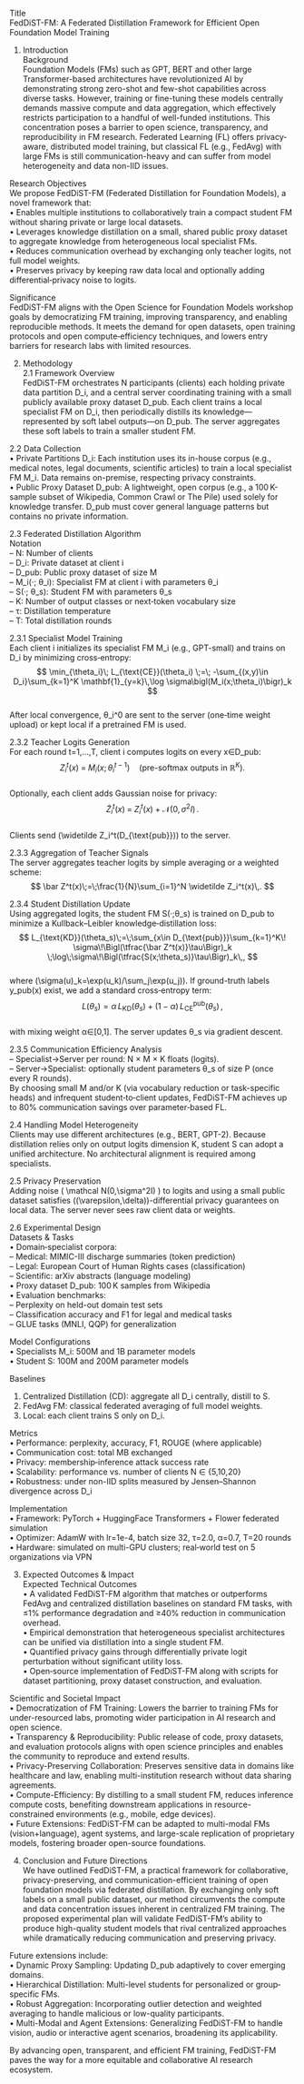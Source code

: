 Title  
FedDiST-FM: A Federated Distillation Framework for Efficient Open Foundation Model Training  

1. Introduction  
Background  
Foundation Models (FMs) such as GPT, BERT and other large Transformer-based architectures have revolutionized AI by demonstrating strong zero-shot and few-shot capabilities across diverse tasks. However, training or fine-tuning these models centrally demands massive compute and data aggregation, which effectively restricts participation to a handful of well-funded institutions. This concentration poses a barrier to open science, transparency, and reproducibility in FM research. Federated Learning (FL) offers privacy‐aware, distributed model training, but classical FL (e.g., FedAvg) with large FMs is still communication-heavy and can suffer from model heterogeneity and data non-IID issues.  

Research Objectives  
We propose FedDiST-FM (Federated Distillation for Foundation Models), a novel framework that:  
• Enables multiple institutions to collaboratively train a compact student FM without sharing private or large local datasets.  
• Leverages knowledge distillation on a small, shared public proxy dataset to aggregate knowledge from heterogeneous local specialist FMs.  
• Reduces communication overhead by exchanging only teacher logits, not full model weights.  
• Preserves privacy by keeping raw data local and optionally adding differential‐privacy noise to logits.  

Significance  
FedDiST-FM aligns with the Open Science for Foundation Models workshop goals by democratizing FM training, improving transparency, and enabling reproducible methods. It meets the demand for open datasets, open training protocols and open compute‐efficiency techniques, and lowers entry barriers for research labs with limited resources.  

2. Methodology  
2.1 Framework Overview  
FedDiST-FM orchestrates N participants (clients) each holding private data partition D_i, and a central server coordinating training with a small publicly available proxy dataset D_pub. Each client trains a local specialist FM on D_i, then periodically distills its knowledge—represented by soft label outputs—on D_pub. The server aggregates these soft labels to train a smaller student FM.  

2.2 Data Collection  
• Private Partitions D_i: Each institution uses its in-house corpus (e.g., medical notes, legal documents, scientific articles) to train a local specialist FM M_i. Data remains on-premise, respecting privacy constraints.  
• Public Proxy Dataset D_pub: A lightweight, open corpus (e.g., a 100 K-sample subset of Wikipedia, Common Crawl or The Pile) used solely for knowledge transfer. D_pub must cover general language patterns but contains no private information.  

2.3 Federated Distillation Algorithm  
Notation  
– N: Number of clients  
– D_i: Private dataset at client i  
– D_pub: Public proxy dataset of size M  
– M_i(·; θ_i): Specialist FM at client i with parameters θ_i  
– S(·; θ_s): Student FM with parameters θ_s  
– K: Number of output classes or next‐token vocabulary size  
– τ: Distillation temperature  
– T: Total distillation rounds  

2.3.1 Specialist Model Training  
Each client i initializes its specialist FM M_i (e.g., GPT-small) and trains on D_i by minimizing cross‐entropy:  
$$  
\min_{\theta_i}\; L_{\text{CE}}(\theta_i) \;=\; -\sum_{(x,y)\in D_i}\sum_{k=1}^K \mathbf{1}_{y=k}\,\log \sigma\bigl(M_i(x;\theta_i)\bigr)_k  
$$  
After local convergence, θ_i^0 are sent to the server (one‐time weight upload) or kept local if a pretrained FM is used.  

2.3.2 Teacher Logits Generation  
For each round t=1,…,T, client i computes logits on every x∈D_pub:  
$$  
Z_i^t(x)\;=\;M_i\bigl(x;\theta_i^{t-1}\bigr)\quad (\text{pre-softmax outputs in }\mathbb R^K).  
$$  
Optionally, each client adds Gaussian noise for privacy:  
$$  
\widetilde Z_i^t(x)\;=\;Z_i^t(x)+\mathcal N(0,\sigma^2I)\,.  
$$  
Clients send \(\widetilde Z_i^t(D_{\text{pub}})\) to the server.  

2.3.3 Aggregation of Teacher Signals  
The server aggregates teacher logits by simple averaging or a weighted scheme:  
$$  
\bar Z^t(x)\;=\;\frac{1}{N}\sum_{i=1}^N \widetilde Z_i^t(x)\,.  
$$  

2.3.4 Student Distillation Update  
Using aggregated logits, the student FM S(·;θ_s) is trained on D_pub to minimize a Kullback–Leibler knowledge‐distillation loss:  
$$  
L_{\text{KD}}(\theta_s)\;=\;\sum_{x\in D_{\text{pub}}}\sum_{k=1}^K\!  
\sigma\!\Bigl(\tfrac{\bar Z^t(x)}\tau\Bigr)_k  
\;\log\;\sigma\!\Bigl(\tfrac{S(x;\theta_s)}\tau\Bigr)_k\,,  
$$  
where \(\sigma(u)_k=\exp(u_k)/\sum_j\exp(u_j)\). If ground-truth labels y_pub(x) exist, we add a standard cross‐entropy term:  
$$  
L(\theta_s)=\alpha\,L_{\text{KD}}(\theta_s)+(1-\alpha)\,L_{\text{CE}}^{\text{pub}}(\theta_s)\,,
$$  
with mixing weight α∈[0,1]. The server updates θ_s via gradient descent.  

2.3.5 Communication Efficiency Analysis  
– Specialist→Server per round: N × M × K floats (logits).  
– Server→Specialist: optionally student parameters θ_s of size P (once every R rounds).  
By choosing small M and/or K (via vocabulary reduction or task-specific heads) and infrequent student‐to‐client updates, FedDiST-FM achieves up to 80% communication savings over parameter‐based FL.  

2.4 Handling Model Heterogeneity  
Clients may use different architectures (e.g., BERT, GPT-2). Because distillation relies only on output logits dimension K, student S can adopt a unified architecture. No architectural alignment is required among specialists.  

2.5 Privacy Preservation  
Adding noise \( \mathcal N(0,\sigma^2I) \) to logits and using a small public dataset satisfies (\(\varepsilon,\delta\))-differential privacy guarantees on local data. The server never sees raw client data or weights.  

2.6 Experimental Design  
Datasets & Tasks  
• Domain‐specialist corpora:  
  – Medical: MIMIC-III discharge summaries (token prediction)  
  – Legal: European Court of Human Rights cases (classification)  
  – Scientific: arXiv abstracts (language modeling)  
• Proxy dataset D_pub: 100 K samples from Wikipedia  
• Evaluation benchmarks:  
  – Perplexity on held-out domain test sets  
  – Classification accuracy and F1 for legal and medical tasks  
  – GLUE tasks (MNLI, QQP) for generalization  

Model Configurations  
• Specialists M_i: 500M and 1B parameter models  
• Student S: 100M and 200M parameter models  

Baselines  
1. Centralized Distillation (CD): aggregate all D_i centrally, distill to S.  
2. FedAvg FM: classical federated averaging of full model weights.  
3. Local: each client trains S only on D_i.  

Metrics  
• Performance: perplexity, accuracy, F1, ROUGE (where applicable)  
• Communication cost: total MB exchanged  
• Privacy: membership‐inference attack success rate  
• Scalability: performance vs. number of clients N ∈ {5,10,20}  
• Robustness: under non-IID splits measured by Jensen–Shannon divergence across D_i  

Implementation  
• Framework: PyTorch + HuggingFace Transformers + Flower federated simulation  
• Optimizer: AdamW with lr=1e-4, batch size 32, τ=2.0, α=0.7, T=20 rounds  
• Hardware: simulated on multi-GPU clusters; real‐world test on 5 organizations via VPN  

3. Expected Outcomes & Impact  
Expected Technical Outcomes  
• A validated FedDiST-FM algorithm that matches or outperforms FedAvg and centralized distillation baselines on standard FM tasks, with ≤1% performance degradation and ≥40% reduction in communication overhead.  
• Empirical demonstration that heterogeneous specialist architectures can be unified via distillation into a single student FM.  
• Quantified privacy gains through differentially private logit perturbation without significant utility loss.  
• Open‐source implementation of FedDiST-FM along with scripts for dataset partitioning, proxy dataset construction, and evaluation.  

Scientific and Societal Impact  
• Democratization of FM Training: Lowers the barrier to training FMs for under-resourced labs, promoting wider participation in AI research and open science.  
• Transparency & Reproducibility: Public release of code, proxy datasets, and evaluation protocols aligns with open science principles and enables the community to reproduce and extend results.  
• Privacy-Preserving Collaboration: Preserves sensitive data in domains like healthcare and law, enabling multi-institution research without data sharing agreements.  
• Compute-Efficiency: By distilling to a small student FM, reduces inference compute costs, benefiting downstream applications in resource-constrained environments (e.g., mobile, edge devices).  
• Future Extensions: FedDiST-FM can be adapted to multi-modal FMs (vision+language), agent systems, and large-scale replication of proprietary models, fostering broader open-source foundations.  

4. Conclusion and Future Directions  
We have outlined FedDiST-FM, a practical framework for collaborative, privacy-preserving, and communication-efficient training of open foundation models via federated distillation. By exchanging only soft labels on a small public dataset, our method circumvents the compute and data concentration issues inherent in centralized FM training. The proposed experimental plan will validate FedDiST-FM’s ability to produce high-quality student models that rival centralized approaches while dramatically reducing communication and preserving privacy.  

Future extensions include:  
• Dynamic Proxy Sampling: Updating D_pub adaptively to cover emerging domains.  
• Hierarchical Distillation: Multi-level students for personalized or group‐specific FMs.  
• Robust Aggregation: Incorporating outlier detection and weighted averaging to handle malicious or low-quality participants.  
• Multi-Modal and Agent Extensions: Generalizing FedDiST-FM to handle vision, audio or interactive agent scenarios, broadening its applicability.  

By advancing open, transparent, and efficient FM training, FedDiST-FM paves the way for a more equitable and collaborative AI research ecosystem.